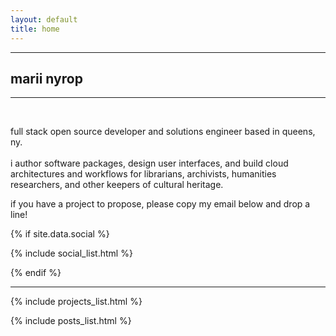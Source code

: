 ```yaml
---
layout: default
title: home
---
```


<hr>

## marii nyrop

<hr>
<br>

<p style="max-width:75ch">
    full stack open source developer and solutions engineer based in queens, ny. <br><br>
    i author software packages, design user interfaces, and build cloud architectures and workflows for librarians, archivists, humanities researchers, and other keepers of cultural heritage.
</p>

<p style="max-width:75ch">
    if you have a project to propose, please copy my email below and drop a line!
</p>

{% if site.data.social %}
<p>{% include social_list.html %}</p>
{% endif %}

<br>
<hr>

<span id="projects"></span>
{% include projects_list.html %}

<span id="notes"></span>
{% include posts_list.html %}

<br><br>
<br><br>